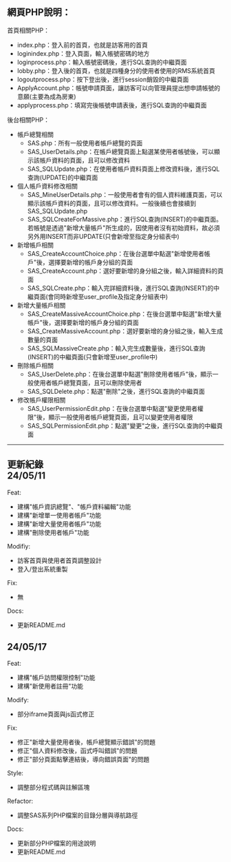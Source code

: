 網頁PHP說明： 
----------------------------------
首頁相關PHP：  
- index.php：登入前的首頁，也就是訪客用的首頁
- loginindex.php：登入頁面，輸入帳號密碼的地方
- loginprocess.php：輸入帳號密碼後，進行SQL查詢的中繼頁面
- lobby.php：登入後的首頁，也就是四種身分的使用者使用的RMS系統首頁
- logoutprocess.php：按下登出後，進行session銷毀的中繼頁面
- ApplyAccount.php：帳號申請頁面，讓訪客可以向管理員提出想申請帳號的意願(主要為成為房東)
- applyprocess.php：填寫完後帳號申請表後，進行SQL查詢的中繼頁面

後台相關PHP：
- 帳戶總覽相關
  - SAS.php：所有一般使用者帳戶總覽的頁面
  - SAS_UserDetails.php：在帳戶總覽頁面上點選某使用者帳號後，可以顯示該帳戶資料的頁面，且可以修改資料
  - SAS_SQLUpdate.php：在使用者帳戶資料頁面上修改資料後，進行SQL查詢(UPDATE)的中繼頁面
- 個人帳戶資料修改相關
  - SAS_MineUserDetails.php：一般使用者會有的個人資料維護頁面，可以顯示該帳戶資料的頁面，且可以修改資料。一般後續也會接續到SAS_SQLUpdate.php
  - SAS_SQLCreateForMassive.php：進行SQL查詢(INSERT)的中繼頁面。若帳號是透過"新增大量帳戶"所生成的，因使用者沒有初始資料，故必須另外用INSERT而非UPDATE(只會新增至指定身分組表中)
- 新增帳戶相關
  - SAS_CreateAccountChoice.php：在後台選單中點選"新增使用者帳戶"後，選擇要新增的帳戶身分組的頁面
  - SAS_CreateAccount.php：選好要新增的身分組之後，輸入詳細資料的頁面
  - SAS_SQLCreate.php：輸入完詳細資料後，進行SQL查詢(INSERT)的中繼頁面(會同時新增至user_profile及指定身分組表中)
- 新增大量帳戶相關
  - SAS_CreateMassiveAccountChoice.php：在後台選單中點選"新增大量帳戶"後，選擇要新增的帳戶身分組的頁面
  - SAS_CreateMassiveAccount.php：選好要新增的身分組之後，輸入生成數量的頁面
  - SAS_SQLMassiveCreate.php：輸入完生成數量後，進行SQL查詢(INSERT)的中繼頁面(只會新增至user_profile中)
- 刪除帳戶相關
  - SAS_UserDelete.php：在後台選單中點選"刪除使用者帳戶"後，顯示一般使用者帳戶總覽頁面，且可以刪除使用者
  - SAS_SQLDelete.php：點選"刪除"之後，進行SQL查詢的中繼頁面
- 修改帳戶權限相關
  - SAS_UserPermissionEdit.php：在後台選單中點選"變更使用者權限"後，顯示一般使用者帳戶總覽頁面，且可以變更使用者權限
  - SAS_SQLPermissionEdit.php：點選"變更"之後，進行SQL查詢的中繼頁面
----------------------------------

更新紀錄  
24/05/11  
----------------------------------
Feat:
- 建構"帳戶資訊總覽"、"帳戶資料編輯"功能
- 建構"新增單一使用者帳戶"功能  
- 建構"新增大量使用者帳戶"功能
- 建構"刪除使用者帳戶"功能

Modifiy:
- 訪客首頁與使用者首頁調整設計
- 登入/登出系統重製

Fix:  
- 無
  
Docs:  
- 更新README.md

24/05/17
----------------------------------
Feat:
- 建構"帳戶訪問權限控制"功能
- 建構"新使用者註冊"功能

Modify:
- 部分iframe頁面與js函式修正

Fix:
- 修正"新增大量使用者後，帳戶總覽顯示錯誤"的問題
- 修正"個人資料修改後，函式呼叫錯誤"的問題
- 修正"部分頁面點擊連結後，導向錯誤頁面"的問題

Style:
- 調整部分程式碼與註解區塊

Refactor:
- 調整SAS系列PHP檔案的目錄分層與導航路徑

Docs:
- 更新部分PHP檔案的用途說明
- 更新README.md
